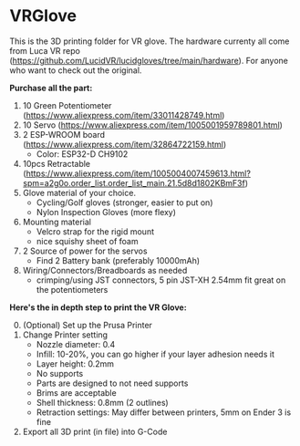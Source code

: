 # VRGlove
This is the 3D printing folder for VR glove. The hardware currenty all come from Luca VR repo (https://github.com/LucidVR/lucidgloves/tree/main/hardware). For anyone who want to check out the original. 

**Purchase all the part:**
1. 10 Green Potentiometer (https://www.aliexpress.com/item/33011428749.html)
2. 10 Servo (https://www.aliexpress.com/item/1005001959789801.html)
3. 2 ESP-WROOM board (https://www.aliexpress.com/item/32864722159.html)
   - Color: ESP32-D CH9102
4. 10pcs Retractable (https://www.aliexpress.com/item/1005004007459613.html?spm=a2g0o.order_list.order_list_main.21.5d8d1802KBmF3f)
5. Glove material of your choice.
   - Cycling/Golf gloves (stronger, easier to put on)
   - Nylon Inspection Gloves (more flexy)  
6. Mounting material
   - Velcro strap for the rigid mount
   - nice squishy sheet of foam 
7. 2 Source of power for the servos
   - Find 2 Battery bank (preferably 10000mAh)
8. Wiring/Connectors/Breadboards as needed
   -  crimping/using JST connectors, 5 pin JST-XH 2.54mm fit great on the potentiometers
  
**Here's the in depth step to print the VR Glove:**

0. (Optional) Set up the Prusa Printer
1. Change Printer setting
   - Nozzle diameter: 0.4
   - Infill: 10-20%, you can go higher if your layer adhesion needs it
   - Layer height: 0.2mm
   - No supports
   - Parts are designed to not need supports
   - Brims are acceptable
   - Shell thickness: 0.8mm (2 outlines)
   - Retraction settings: May differ between printers, 5mm on Ender 3 is fine
2. Export all 3D print (in file) into G-Code
